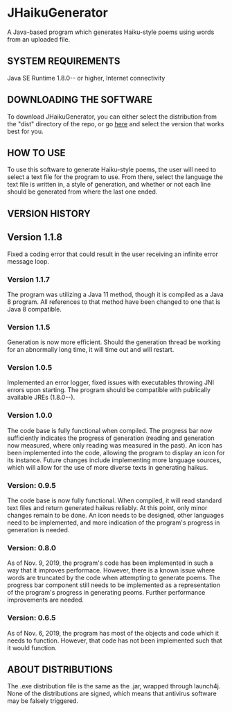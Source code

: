 # JHaikuGenerator
A Java-based program which generates Haiku-style poems using words from an uploaded file.

## SYSTEM REQUIREMENTS
Java SE Runtime 1.8.0-- or higher, 
Internet connectivity

## DOWNLOADING THE SOFTWARE
To download JHaikuGenerator, you can either select the distribution from the "dist" directory of the repo, or go [here](https://github.com/wades39/JHaikuGenerator/releases) and select the version that works best for you.

## HOW TO USE
To use this software to generate Haiku-style poems, the user will need to select a text file for the program to use. From there, select the language the text file is written in, a style of generation, and whether or not each line should be generated from where the last one ended. 

## VERSION HISTORY
## Version 1.1.8
Fixed a coding error that could result in the user receiving an infinite error message loop.

### Version 1.1.7
The program was utilizing a Java 11 method, though it is compiled as a Java 8 program. All references to that method have been changed to one that is Java 8 compatible.

### Version 1.1.5
Generation is now more efficient. Should the generation thread be working for an abnormally long time, it will time out and will restart. 

### Version 1.0.5
Implemented an error logger, fixed issues with executables throwing JNI errors upon starting. The program should be compatible with publically available JREs (1.8.0--).

### Version 1.0.0
The code base is fully functional when compiled. The progress bar now sufficiently indicates the progress of generation (reading and generation now measured, where only reading was measured in the past). An icon has been implemented into the code, allowing the program to display an icon for its instance.
Future changes include implementing more language sources, which will allow for the use of more diverse texts in generating haikus.

### Version:  0.9.5
The code base is now fully functional. When compiled, it will read standard text files and return generated haikus reliably. At this point, only minor changes remain to be done. An icon needs to be designed, other languages need to be implemented, and more indication of the program's progress in generation is needed. 

### Version:  0.8.0
As of Nov. 9, 2019, the program's code has been implemented in such a way that it improves performace. However, there is a known issue where words are truncated by the code when attempting to generate poems. The progress bar component still needs to be implemented as a representation of the program's progress in generating peoms. Further performance improvements are needed.

### Version:  0.6.5
As of Nov. 6, 2019, the program has most of the objects and code which it needs to function. However, that code has not been implemented such that it would function.

## ABOUT DISTRIBUTIONS
The .exe distribution file is the same as the .jar, wrapped through launch4j. 
None of the distributions are signed, which means that antivirus software may be falsely triggered.
